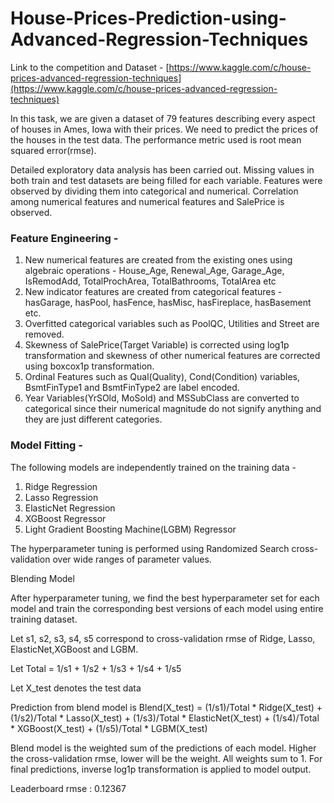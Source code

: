 # House-Prices-Prediction-using-Advanced-Regression-Techniques

Link to the competition and Dataset - [https://www.kaggle.com/c/house-prices-advanced-regression-techniques](https://www.kaggle.com/c/house-prices-advanced-regression-techniques)

In this task, we are given a dataset of 79 features describing every aspect of houses in Ames, Iowa with their prices. We need to predict the prices of the houses in the test data. The performance metric used is root mean squared error(rmse).

Detailed exploratory data analysis has been carried out. Missing values in both train and test datasets are being filled for each variable. Features were observed by dividing them into categorical and numerical. Correlation among numerical features and numerical features and SalePrice is observed.

### Feature Engineering - 
1. New numerical features are created from the existing ones using algebraic operations - House_Age, Renewal_Age, Garage_Age, IsRemodAdd, TotalProchArea, TotalBathrooms, TotalArea etc
2. New indicator features are created from categorical features - hasGarage, hasPool, hasFence, hasMisc, hasFireplace, hasBasement etc.
3. Overfitted categorical variables such as PoolQC, Utilities and Street are removed.
4. Skewness of SalePrice(Target Variable) is corrected using log1p transformation and skewness of other numerical features are corrected using boxcox1p transformation.
5. Ordinal Features such as Qual(Quality), Cond(Condition) variables, BsmtFinType1 and BsmtFinType2 are label encoded.
6. Year Variables(YrSOld, MoSold) and MSSubClass are converted to categorical since their numerical magnitude do not signify anything and they are just different categories.

### Model Fitting -

The following models are independently trained on the training data - 
1) Ridge Regression
2) Lasso Regression
3) ElasticNet Regression
4) XGBoost Regressor
5) Light Gradient Boosting Machine(LGBM) Regressor

The hyperparameter tuning is performed using Randomized Search cross-validation over wide ranges of parameter values.

Blending Model

After hyperparameter tuning, we find the best hyperparameter set for each model and train the corresponding best versions of each model using entire training dataset.

Let s1, s2, s3, s4, s5 correspond to cross-validation rmse of Ridge, Lasso, ElasticNet,XGBoost and LGBM.

Let Total = 1/s1 + 1/s2 + 1/s3 + 1/s4 + 1/s5

Let X_test denotes the test data

Prediction from blend model is Blend(X_test) = (1/s1)/Total * Ridge(X_test) + (1/s2)/Total * Lasso(X_test) + (1/s3)/Total * ElasticNet(X_test) + (1/s4)/Total * 
XGBoost(X_test) + (1/s5)/Total * LGBM(X_test)

Blend model is the weighted sum of the predictions of each model. Higher the  cross-validation rmse, lower will be the weight. All weights sum to 1.
For final predictions, inverse log1p transformation is applied to model output.

Leaderboard rmse : 0.12367
